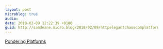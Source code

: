 ```yaml
---
layout: post
microblog: true
audio: 
date: 2018-02-09 12:22:39 +0100
guid: http://samdeane.micro.blog/2018/02/09/httpelegantchaoscomplatformshtml.html
---
```

[Pondering Platforms](http://elegantchaos.com/2018/02/09/platforms.html)

